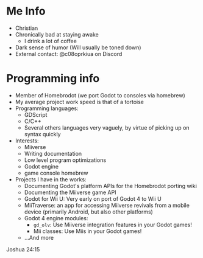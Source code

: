 # Me Info
* Christian
* Chronically bad at staying awake
  * I drink a lot of coffee
* Dark sense of humor (Will usually be toned down)
* External contact: @c08oprkiua on Discord

# Programming info
* Member of Homebrodot (we port Godot to consoles via homebrew)
* My average project work speed is that of a tortoise
* Programming languages:
  * GDScript
  * C/C++
  * Several others languages very vaguely, by virtue of picking up on syntax quickly
* Interests:
  * Miiverse
  * Writing documentation
  * Low level program optimizations
  * Godot engine
  * game console homebrew
* Projects I have in the works:
  * Documenting Godot's platform APIs for the Homebrodot porting wiki
  * Documenting the Miiverse game API
  * Godot for Wii U: Very early on port of Godot 4 to Wii U
  * MiiTraverse: an app for accessing Miiverse revivals from a mobile device (primarily Android, but also other platforms)
  * Godot 4 engine modules:
    * `gd_olv`: Use Miiverse integration features in your Godot games!
    * Mii classes: Use Miis in your Godot games!
  * ...And more


Joshua 24:15

<!--

-->
